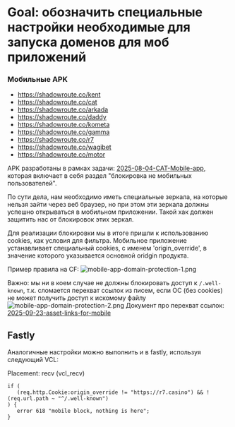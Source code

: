 # Goal: обозначить специальные настройки необходимые для запуска доменов для моб приложений

### Мобильные APK
- https://shadowroute.co/kent
- https://shadowroute.co/cat
- https://shadowroute.co/arkada
- https://shadowroute.co/daddy
- https://shadowroute.co/kometa
- https://shadowroute.co/gamma
- https://shadowroute.co/r7
- https://shadowroute.co/wagibet
- https://shadowroute.co/motor

APK разработаны в рамках задачи:
[2025-08-04-CAT-Mobile-app](./2025-08-04-CAT-Mobile-app), которая включает в себя раздел "блокировка не мобильных пользователей".

По сути дела, нам необходимо иметь специальные зеркала, на которые нельзя зайти через веб браузер, но при этом эти зеркала должны успешно открываться в мобильном приложении. Такой хак должен защитить нас от блокировок этих зеркал.

Для реализации блокировки мы в итоге пришли к использованию cookies, как условия для фильтра. Мобильное приложение устанавливает специальный cookies, с именем 'origin_override', в значение которого указывается основной oridgin продукта.

Пример правила на CF:
![mobile-app-domain-protection-1.png](./attachments/mobile-app-domain-protection-1.png)

Важно: мы ни в коем случае не должны блокировать доступ к `/.well-known`, т.к. сломается перехват ссылок из писем, если ОС (без cookies) не может получить доступ к искомому файлу
![mobile-app-domain-protection-2.png](./attachments/mobile-app-domain-protection-2.png)
Документ про перехват ссылок: [2025-09-23-asset-links-for-mobile](./2025-09-23-asset-links-for-mobile)

## Fastly
Аналогичные настройки можно выполнить и в fastly, используя следующий VCL:

Placement: recv (vcl_recv)
```
if (
   (req.http.Cookie:origin_override != "https://r7.casino") && !(req.url.path ~ "^/.well-known")  
) {
   error 618 "mobile block, nothing is here";
}
```